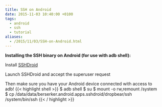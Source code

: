 ```yaml
---
title: SSH on Android
date: 2015-11-03 10:40:00 +0100
tags:
  - android
  - ssh
  - tutorial
aliases:
  - /2015/11/03/SSH-on-Android.html
---
```

**Installing the SSH binary on Android (for use with adb shell):**

Install [SSHDroid](https://play.google.com/store/apps/details?id=berserker.android.apps.sshdroid)

Launch SSHDroid and accept the superuser request

Then make sure you have your Android device connected with access to adb!
{{< highlight shell >}}
$ adb shell
$ su
$ mount -o rw,remount /system
$ cp /data/data/berserker.android.apps.sshdroid/dropbear/ssh /system/bin/ssh
{{< / highlight >}}
